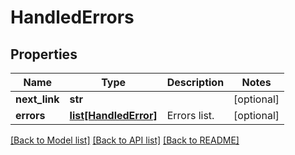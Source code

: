 # HandledErrors

## Properties
Name | Type | Description | Notes
------------ | ------------- | ------------- | -------------
**next_link** | **str** |  | [optional] 
**errors** | [**list[HandledError]**](HandledError.md) | Errors list. | [optional] 

[[Back to Model list]](../README.md#documentation-for-models) [[Back to API list]](../README.md#documentation-for-api-endpoints) [[Back to README]](../README.md)

